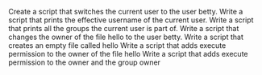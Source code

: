 Create a script that switches the current user to the user betty.
Write a script that prints the effective username of the current user.
Write a script that prints all the groups the current user is part of.
Write a script that changes the owner of the file hello to the user betty.
Write a script that creates an empty file called hello
Write a script that adds execute permission to the owner of the file hello
Write a script that adds execute permission to the owner and the group owner
